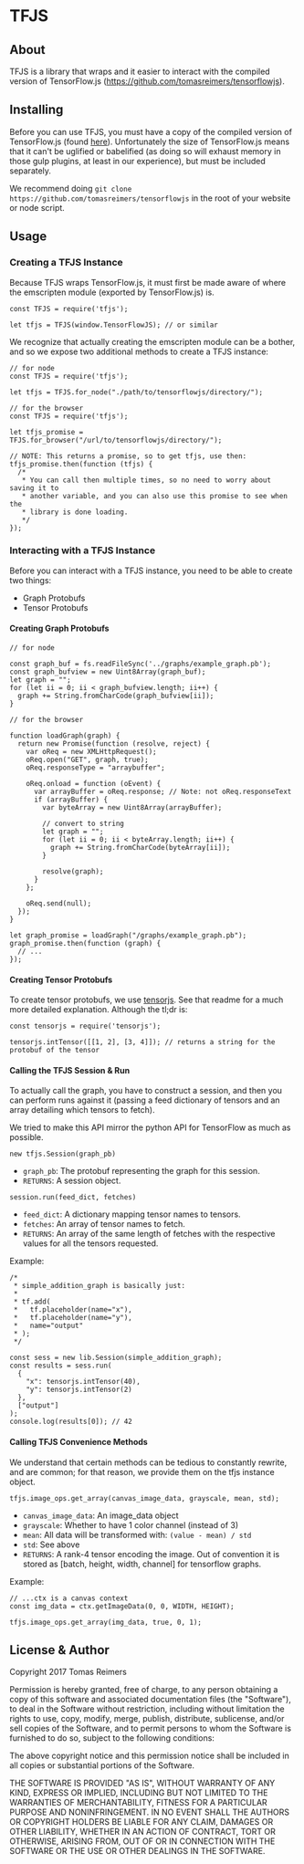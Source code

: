# TFJS

## About

TFJS is a library that wraps and it easier to interact with the compiled version of TensorFlow.js (https://github.com/tomasreimers/tensorflowjs).

## Installing

Before you can use TFJS, you must have a copy of the compiled version of TensorFlow.js (found [here](https://github.com/tomasreimers/tensorflowjs)). Unfortunately the size of TensorFlow.js means that it can't be uglified or babelified (as doing so will exhaust memory in those gulp plugins, at least in our experience), but must be included separately.

We recommend doing `git clone https://github.com/tomasreimers/tensorflowjs` in the root of your website or node script.

## Usage

### Creating a TFJS Instance

Because TFJS wraps TensorFlow.js, it must first be made aware of where the emscripten module (exported by TensorFlow.js) is.

```
const TFJS = require('tfjs');

let tfjs = TFJS(window.TensorFlowJS); // or similar
```

We recognize that actually creating the emscripten module can be a bother, and so we expose two additional methods to create a TFJS instance:

```
// for node
const TFJS = require('tfjs');

let tfjs = TFJS.for_node("./path/to/tensorflowjs/directory/");
```

```
// for the browser
const TFJS = require('tfjs');

let tfjs_promise = TFJS.for_browser("/url/to/tensorflowjs/directory/");

// NOTE: This returns a promise, so to get tfjs, use then:
tfjs_promise.then(function (tfjs) {
  /*
   * You can call then multiple times, so no need to worry about saving it to
   * another variable, and you can also use this promise to see when the
   * library is done loading.
   */
});
```

### Interacting with a TFJS Instance

Before you can interact with a TFJS instance, you need to be able to create two things:
 - Graph Protobufs
 - Tensor Protobufs

#### Creating Graph Protobufs

```
// for node

const graph_buf = fs.readFileSync('../graphs/example_graph.pb');
const graph_bufview = new Uint8Array(graph_buf);
let graph = "";
for (let ii = 0; ii < graph_bufview.length; ii++) {
  graph += String.fromCharCode(graph_bufview[ii]);
}
```

```
// for the browser

function loadGraph(graph) {
  return new Promise(function (resolve, reject) {
    var oReq = new XMLHttpRequest();
    oReq.open("GET", graph, true);
    oReq.responseType = "arraybuffer";

    oReq.onload = function (oEvent) {
      var arrayBuffer = oReq.response; // Note: not oReq.responseText
      if (arrayBuffer) {
        var byteArray = new Uint8Array(arrayBuffer);

        // convert to string
        let graph = "";
        for (let ii = 0; ii < byteArray.length; ii++) {
          graph += String.fromCharCode(byteArray[ii]);
        }

        resolve(graph);
      }
    };

    oReq.send(null);
  });
}

let graph_promise = loadGraph("/graphs/example_graph.pb");
graph_promise.then(function (graph) {
  // ...
});
```

#### Creating Tensor Protobufs

To create tensor protobufs, we use [tensorjs](https://www.npmjs.com/package/tensorjs). See that readme for a much more detailed explanation. Although the tl;dr is:

```
const tensorjs = require('tensorjs');

tensorjs.intTensor([[1, 2], [3, 4]]); // returns a string for the protobuf of the tensor
```

#### Calling the TFJS Session & Run

To actually call the graph, you have to construct a session, and then you can perform runs against it (passing a feed dictionary of tensors and an array detailing which tensors to fetch).

We tried to make this API mirror the python API for TensorFlow as much as possible.

```
new tfjs.Session(graph_pb)
```

 - `graph_pb`: The protobuf representing the graph for this session.
 - `RETURNS`: A session object.

```
session.run(feed_dict, fetches)
```

- `feed_dict`: A dictionary mapping tensor names to tensors.
- `fetches`: An array of tensor names to fetch.
- `RETURNS`: An array of the same length of fetches with the respective values for all the tensors requested.

Example:

```
/*  
 * simple_addition_graph is basically just:
 *
 * tf.add(
 *   tf.placeholder(name="x"),
 *   tf.placeholder(name="y"),
 *   name="output"     
 * );
 */

const sess = new lib.Session(simple_addition_graph);
const results = sess.run(
  {
    "x": tensorjs.intTensor(40),
    "y": tensorjs.intTensor(2)
  },
  ["output"]
);
console.log(results[0]); // 42
```

#### Calling TFJS Convenience Methods

We understand that certain methods can be tedious to constantly rewrite, and are common; for that reason, we provide them on the tfjs instance object.

```
tfjs.image_ops.get_array(canvas_image_data, grayscale, mean, std);
```

 - `canvas_image_data`: An image_data object
 - `grayscale`: Whether to have 1 color channel (instead of 3)
 - `mean`: All data will be transformed with: `(value - mean) / std`
 - `std`: See above
 - `RETURNS`: A rank-4 tensor encoding the image. Out of convention it is stored as [batch, height, width, channel] for tensorflow graphs.


Example:

```
// ...ctx is a canvas context
const img_data = ctx.getImageData(0, 0, WIDTH, HEIGHT);

tfjs.image_ops.get_array(img_data, true, 0, 1);
```

## License & Author

Copyright 2017 Tomas Reimers

Permission is hereby granted, free of charge, to any person obtaining a copy of this software and associated documentation files (the "Software"), to deal in the Software without restriction, including without limitation the rights to use, copy, modify, merge, publish, distribute, sublicense, and/or sell copies of the Software, and to permit persons to whom the Software is furnished to do so, subject to the following conditions:

The above copyright notice and this permission notice shall be included in all copies or substantial portions of the Software.

THE SOFTWARE IS PROVIDED "AS IS", WITHOUT WARRANTY OF ANY KIND, EXPRESS OR IMPLIED, INCLUDING BUT NOT LIMITED TO THE WARRANTIES OF MERCHANTABILITY, FITNESS FOR A PARTICULAR PURPOSE AND NONINFRINGEMENT. IN NO EVENT SHALL THE AUTHORS OR COPYRIGHT HOLDERS BE LIABLE FOR ANY CLAIM, DAMAGES OR OTHER LIABILITY, WHETHER IN AN ACTION OF CONTRACT, TORT OR OTHERWISE, ARISING FROM, OUT OF OR IN CONNECTION WITH THE SOFTWARE OR THE USE OR OTHER DEALINGS IN THE SOFTWARE.
